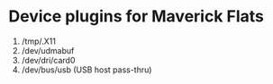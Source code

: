 # Device plugins for Maverick Flats
  1. /tmp/.X11
  2. /dev/udmabuf
  3. /dev/dri/card0
  4. /dev/bus/usb (USB host pass-thru)